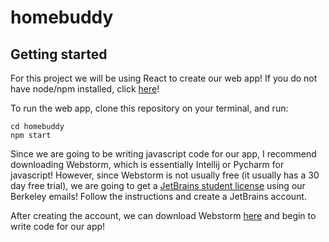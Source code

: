 # homebuddy

## Getting started
For this project we will be using React to create our web app! If you do not have node/npm installed, click [here](https://www.npmjs.com/get-npm)!

To run the web app, clone this repository on your terminal, and run:
```
cd homebuddy
npm start
```

Since we are going to be writing javascript code for our app, I recommend downloading Webstorm, which is essentially Intellij or Pycharm for javascript! However, since Webstorm is not usually free (it usually has a 30 day free trial), we are going to get a [JetBrains student license](https://www.jetbrains.com/student/) using our Berkeley emails! Follow the instructions and create a JetBrains account.

After creating the account, we can download Webstorm [here](https://www.jetbrains.com/webstorm/download/#section=mac) and begin to write code for our app!
